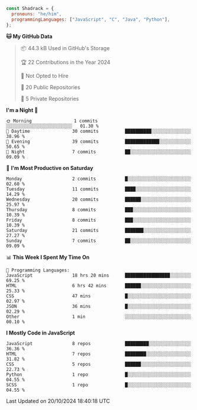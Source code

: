 ```javascript
const Shadrack = {
  pronouns: "he/him",
  programmingLanguages: ["JavaScript", "C", "Java", "Python"],
};

```

<!--START_SECTION:waka-->
**🐱 My GitHub Data** 

> 📦 44.3 kB Used in GitHub's Storage 
 > 
> 🏆 22 Contributions in the Year 2024
 > 
> 🚫 Not Opted to Hire
 > 
> 📜 20 Public Repositories 
 > 
> 🔑 5 Private Repositories 
 > 
**I'm a Night 🦉** 

```text
🌞 Morning                1 commits           ░░░░░░░░░░░░░░░░░░░░░░░░░   01.30 % 
🌆 Daytime                30 commits          ██████████░░░░░░░░░░░░░░░   38.96 % 
🌃 Evening                39 commits          █████████████░░░░░░░░░░░░   50.65 % 
🌙 Night                  7 commits           ██░░░░░░░░░░░░░░░░░░░░░░░   09.09 % 
```
📅 **I'm Most Productive on Saturday** 

```text
Monday                   2 commits           █░░░░░░░░░░░░░░░░░░░░░░░░   02.60 % 
Tuesday                  11 commits          ████░░░░░░░░░░░░░░░░░░░░░   14.29 % 
Wednesday                20 commits          ██████░░░░░░░░░░░░░░░░░░░   25.97 % 
Thursday                 8 commits           ███░░░░░░░░░░░░░░░░░░░░░░   10.39 % 
Friday                   8 commits           ███░░░░░░░░░░░░░░░░░░░░░░   10.39 % 
Saturday                 21 commits          ███████░░░░░░░░░░░░░░░░░░   27.27 % 
Sunday                   7 commits           ██░░░░░░░░░░░░░░░░░░░░░░░   09.09 % 
```


📊 **This Week I Spent My Time On** 

```text
💬 Programming Languages: 
JavaScript               18 hrs 20 mins      █████████████████░░░░░░░░   69.25 % 
HTML                     6 hrs 42 mins       ██████░░░░░░░░░░░░░░░░░░░   25.33 % 
CSS                      47 mins             █░░░░░░░░░░░░░░░░░░░░░░░░   02.97 % 
JSON                     36 mins             █░░░░░░░░░░░░░░░░░░░░░░░░   02.29 % 
Other                    1 min               ░░░░░░░░░░░░░░░░░░░░░░░░░   00.10 % 
```

**I Mostly Code in JavaScript** 

```text
JavaScript               8 repos             █████████░░░░░░░░░░░░░░░░   36.36 % 
HTML                     7 repos             ████████░░░░░░░░░░░░░░░░░   31.82 % 
CSS                      5 repos             ██████░░░░░░░░░░░░░░░░░░░   22.73 % 
Python                   1 repo              █░░░░░░░░░░░░░░░░░░░░░░░░   04.55 % 
SCSS                     1 repo              █░░░░░░░░░░░░░░░░░░░░░░░░   04.55 % 
```




 Last Updated on 20/10/2024 18:40:18 UTC
<!--END_SECTION:waka-->
